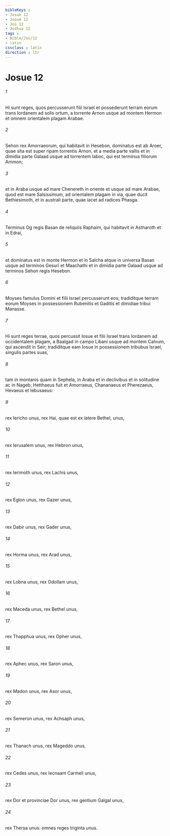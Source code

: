 ```yaml
---
bibleKeys : 
- Josue 12
- Josué 12
- Jos 12
- Joshua 12
tags : 
- Bible/Jos/12
- latin
cssclass : latin
direction : ltr
---
```


# Josue 12

###### 1
Hi sunt reges, quos percusserunt filii Israel et possederunt terram eorum trans Iordanem ad solis ortum, a torrente Arnon usque ad montem Hermon et omnem orientalem plagam Arabae.
###### 2
Sehon rex Amorraeorum, qui habitavit in Hesebon, dominatus est ab Aroer, quae sita est super ripam torrentis Arnon, et a media parte vallis et in dimidia parte Galaad usque ad torrentem Iaboc, qui est terminus filiorum Ammon; 
###### 3
et in Araba usque ad mare Chenereth in oriente et usque ad mare Arabae, quod est mare Salsissimum, ad orientalem plagam in via, quae ducit Bethiesimoth, et in australi parte, quae iacet ad radices Phasga.
###### 4
Terminus Og regis Basan de reliquiis Raphaim, qui habitavit in Astharoth et in Edrai, 
###### 5
et dominatus est in monte Hermon et in Salcha atque in universa Basan usque ad terminos Gesuri et Maachathi et in dimidia parte Galaad usque ad terminos Sehon regis Hesebon. 
###### 6
Moyses famulus Domini et filii Israel percusserunt eos; tradiditque terram eorum Moyses in possessionem Rubenitis et Gaditis et dimidiae tribui Manasse.
###### 7
Hi sunt reges terrae, quos percussit Iosue et filii Israel trans Iordanem ad occidentalem plagam, a Baalgad in campo Libani usque ad montem Calvum, qui ascendit in Seir; tradiditque eam Iosue in possessionem tribubus Israel, singulis partes suas, 
###### 8
tam in montanis quam in Sephela, in Araba et in declivibus et in solitudine ac in Nageb; Hetthaeus fuit et Amorraeus, Chananaeus et Pherezaeus, Hevaeus et Iebusaeus: 
###### 9
rex Iericho unus, rex Hai, quae est ex latere Bethel, unus, 
###### 10
rex Ierusalem unus, rex Hebron unus, 
###### 11
rex Ierimoth unus, rex Lachis unus, 
###### 12
rex Eglon unus, rex Gazer unus, 
###### 13
rex Dabir unus, rex Gader unus, 
###### 14
rex Horma unus, rex Arad unus, 
###### 15
rex Lobna unus, rex Odollam unus, 
###### 16
rex Maceda unus, rex Bethel unus, 
###### 17
rex Thapphua unus, rex Opher unus, 
###### 18
rex Aphec unus, rex Saron unus, 
###### 19
rex Madon unus, rex Asor unus, 
###### 20
rex Semeron unus, rex Achsaph unus, 
###### 21
rex Thanach unus, rex Mageddo unus, 
###### 22
rex Cedes unus, rex Iecnaam Carmeli unus, 
###### 23
rex Dor et provinciae Dor unus, rex gentium Galgal unus, 
###### 24
rex Thersa unus: omnes reges triginta unus.

